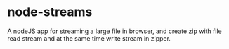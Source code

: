 # node-streams
A nodeJS app for streaming a large file in browser, and create zip with file read stream and at the same time write stream in zipper.
